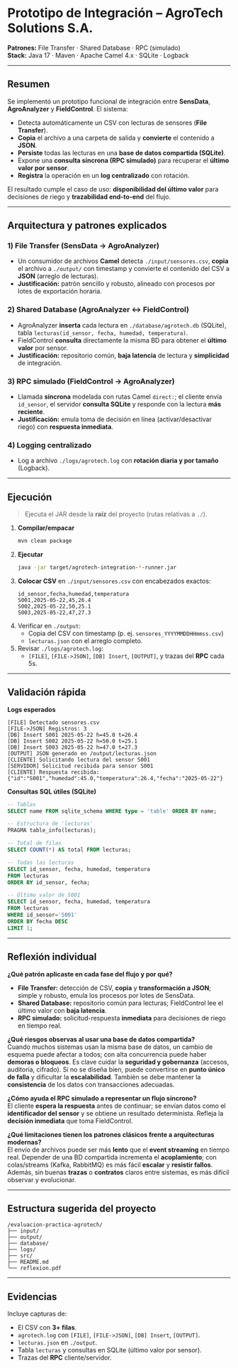 # Prototipo de Integración – AgroTech Solutions S.A.

**Patrones:** File Transfer · Shared Database · RPC (simulado)  
**Stack:** Java 17 · Maven · Apache Camel 4.x · SQLite · Logback

---

## Resumen

Se implementó un prototipo funcional de integración entre **SensData**, **AgroAnalyzer** y **FieldControl**. El sistema:

- Detecta automáticamente un CSV con lecturas de sensores (**File Transfer**).
- **Copia** el archivo a una carpeta de salida y **convierte** el contenido a **JSON**.
- **Persiste** todas las lecturas en una **base de datos compartida (SQLite)**.
- Expone una **consulta síncrona (RPC simulado)** para recuperar el **último valor por sensor**.
- **Registra** la operación en un **log centralizado** con rotación.

El resultado cumple el caso de uso: **disponibilidad del último valor** para decisiones de riego y **trazabilidad end-to-end** del flujo.

---

## Arquitectura y patrones explicados

### 1) File Transfer (SensData → AgroAnalyzer)
- Un consumidor de archivos **Camel** detecta `./input/sensores.csv`, **copia** el archivo a `./output/` con timestamp y convierte el contenido del CSV a **JSON** (arreglo de lecturas).
- **Justificación:** patrón sencillo y robusto, alineado con procesos por lotes de exportación horaria.

### 2) Shared Database (AgroAnalyzer ↔ FieldControl)
- AgroAnalyzer **inserta** cada lectura en `./database/agrotech.db` (SQLite), tabla `lecturas(id_sensor, fecha, humedad, temperatura)`.
- FieldControl **consulta** directamente la misma BD para obtener el **último valor** por sensor.
- **Justificación:** repositorio común, **baja latencia** de lectura y **simplicidad** de integración.

### 3) RPC simulado (FieldControl → AgroAnalyzer)
- Llamada **síncrona** modelada con rutas Camel `direct:`; el cliente envía `id_sensor`, el servidor **consulta SQLite** y responde con la lectura **más reciente**.
- **Justificación:** emula toma de decisión en línea (activar/desactivar riego) con **respuesta inmediata**.

### 4) Logging centralizado
- Log a archivo `./logs/agrotech.log` con **rotación diaria y por tamaño** (Logback).

---

## Ejecución

> Ejecuta el JAR desde la **raíz** del proyecto (rutas relativas a `./`).

1. **Compilar/empacar**
   ```bash
   mvn clean package
   ```
2. **Ejecutar**
   ```bash
   java -jar target/agrotech-integration-*-runner.jar
   ```
3. **Colocar CSV** en `./input/sensores.csv` con encabezados exactos:
   ```csv
   id_sensor,fecha,humedad,temperatura
   S001,2025-05-22,45,26.4
   S002,2025-05-22,50,25.1
   S003,2025-05-22,47,27.3
   ```
4. Verificar en `./output`:
   - Copia del CSV con timestamp (p. ej. `sensores_YYYYMMDDHHmmss.csv`)
   - `lecturas.json` con el arreglo completo.
5. Revisar `./logs/agrotech.log`:
   - `[FILE]`, `[FILE->JSON]`, `[DB] Insert`, `[OUTPUT]`, y trazas del **RPC** cada 5s.

---

## Validación rápida

**Logs esperados**
```
[FILE] Detectado sensores.csv
[FILE->JSON] Registros: 3
[DB] Insert S001 2025-05-22 h=45.0 t=26.4
[DB] Insert S002 2025-05-22 h=50.0 t=25.1
[DB] Insert S003 2025-05-22 h=47.0 t=27.3
[OUTPUT] JSON generado en /output/lecturas.json
[CLIENTE] Solicitando lectura del sensor S001
[SERVIDOR] Solicitud recibida para sensor S001
[CLIENTE] Respuesta recibida: {"id":"S001","humedad":45.0,"temperatura":26.4,"fecha":"2025-05-22"}
```

**Consultas SQL útiles (SQLite)**
```sql
-- Tablas
SELECT name FROM sqlite_schema WHERE type = 'table' ORDER BY name;

-- Estructura de 'lecturas'
PRAGMA table_info(lecturas);

-- Total de filas
SELECT COUNT(*) AS total FROM lecturas;

-- Todas las lecturas
SELECT id_sensor, fecha, humedad, temperatura
FROM lecturas
ORDER BY id_sensor, fecha;

-- Último valor de S001
SELECT id_sensor, fecha, humedad, temperatura
FROM lecturas
WHERE id_sensor='S001'
ORDER BY fecha DESC
LIMIT 1;
```

---

## Reflexión individual

**¿Qué patrón aplicaste en cada fase del flujo y por qué?**  
- **File Transfer:** detección de CSV, **copia** y **transformación a JSON**; simple y robusto, emula los procesos por lotes de SensData.  
- **Shared Database:** repositorio común para lecturas; FieldControl lee el último valor con **baja latencia**.  
- **RPC simulado:** solicitud-respuesta **inmediata** para decisiones de riego en tiempo real.

**¿Qué riesgos observas al usar una base de datos compartida?**  
Cuando muchos sistemas usan la misma base de datos, un cambio de esquema puede afectar a todos; con alta concurrencia puede haber **demoras o bloqueos**. Es clave cuidar la **seguridad y gobernanza** (accesos, auditoría, cifrado). Si no se diseña bien, puede convertirse en **punto único de falla** y dificultar la **escalabilidad**. También se debe mantener la **consistencia** de los datos con transacciones adecuadas.

**¿Cómo ayuda el RPC simulado a representar un flujo síncrono?**  
El cliente **espera la respuesta** antes de continuar; se envían datos como el **identificador del sensor** y se obtiene un resultado determinista. Refleja la **decisión inmediata** que toma FieldControl.

**¿Qué limitaciones tienen los patrones clásicos frente a arquitecturas modernas?**  
El envío de archivos puede ser más **lento** que el **event streaming** en tiempo real. Depender de una BD compartida incrementa el **acoplamiento**; con colas/streams (Kafka, RabbitMQ) es más fácil **escalar** y **resistir fallos**. Además, sin buenas **trazas** o **contratos** claros entre sistemas, es más difícil observar y evolucionar.

---

## Estructura sugerida del proyecto

```
/evaluacion-practica-agrotech/
├── input/
├── output/
├── database/
├── logs/
├── src/
├── README.md
└── reflexion.pdf
```

---

## Evidencias

Incluye capturas de:
- El CSV con **3+ filas**.
- `agrotech.log` con `[FILE]`, `[FILE->JSON]`, `[DB] Insert`, `[OUTPUT]`.
- `lecturas.json` en `./output`.
- Tabla `lecturas` y consultas en SQLite (último valor por sensor).
- Trazas del **RPC** cliente/servidor.
